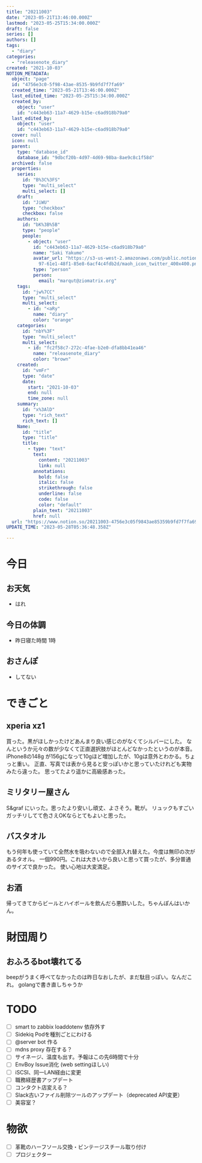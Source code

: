 ```yaml
---
title: "20211003"
date: "2023-05-21T13:46:00.000Z"
lastmod: "2023-05-25T15:34:00.000Z"
draft: false
series: []
authors: []
tags:
  - "diary"
categories:
  - "releasenote_diary"
created: "2021-10-03"
NOTION_METADATA:
  object: "page"
  id: "4756e3c0-5f98-43ae-8535-9b9fd7f7fa69"
  created_time: "2023-05-21T13:46:00.000Z"
  last_edited_time: "2023-05-25T15:34:00.000Z"
  created_by:
    object: "user"
    id: "c443eb63-11a7-4629-b15e-c6ad918b79a0"
  last_edited_by:
    object: "user"
    id: "c443eb63-11a7-4629-b15e-c6ad918b79a0"
  cover: null
  icon: null
  parent:
    type: "database_id"
    database_id: "9dbcf20b-4d97-4d69-98ba-8ae9c8c1f58d"
  archived: false
  properties:
    series:
      id: "B%3C%3FS"
      type: "multi_select"
      multi_select: []
    draft:
      id: "JiWU"
      type: "checkbox"
      checkbox: false
    authors:
      id: "bK%3B%5B"
      type: "people"
      people:
        - object: "user"
          id: "c443eb63-11a7-4629-b15e-c6ad918b79a0"
          name: "Saki Yakumo"
          avatar_url: "https://s3-us-west-2.amazonaws.com/public.notion-static.com/3ad1c4\
            97-61e1-48f1-85e8-6acf4c4fdb2d/maoh_icon_twitter_400x400.png"
          type: "person"
          person:
            email: "marqut@ziomatrix.org"
    tags:
      id: "jw%7CC"
      type: "multi_select"
      multi_select:
        - id: "<aRy"
          name: "diary"
          color: "orange"
    categories:
      id: "nbY%3F"
      type: "multi_select"
      multi_select:
        - id: "fc2f58c7-272c-4fae-b2e0-dfa8bb41ea46"
          name: "releasenote_diary"
          color: "brown"
    created:
      id: "vmFr"
      type: "date"
      date:
        start: "2021-10-03"
        end: null
        time_zone: null
    summary:
      id: "x%3AlD"
      type: "rich_text"
      rich_text: []
    Name:
      id: "title"
      type: "title"
      title:
        - type: "text"
          text:
            content: "20211003"
            link: null
          annotations:
            bold: false
            italic: false
            strikethrough: false
            underline: false
            code: false
            color: "default"
          plain_text: "20211003"
          href: null
  url: "https://www.notion.so/20211003-4756e3c05f9843ae85359b9fd7f7fa69"
UPDATE_TIME: "2023-05-28T05:36:48.358Z"

---
```

<link rel="stylesheet" href="https://cdn.jsdelivr.net/npm/katex@0.16.2/dist/katex.min.css" integrity="sha384-bYdxxUwYipFNohQlHt0bjN/LCpueqWz13HufFEV1SUatKs1cm4L6fFgCi1jT643X" crossorigin="anonymous">


# 今日


## お天気

- はれ

## 今日の体調

- 昨日寝た時間 1時

## おさんぽ

- してない

# できごと


## xperia xz1


買った。黒がほしかったけどあんまり良い感じのがなくてシルバーにした。 なんというか元々の数が少なくて正直選択肢がほとんどなかったというのが本音。 iPhone8の148g が156gになって10gほど増加したが、10gは意外とわかる。ちょっと重い。 正直、写真では表から見ると安っぽいかと思っていたけれども実物みたら違った。 思ってたより遥かに高級感あった。


## ミリタリー屋さん


S&graf にいった。思ったより安いし頑丈、よさそう。靴が。 リュックもすごいガッチリしてて色さえOKならとてもよいと思った。


## バスタオル


もう何年も使っていて全然水を吸わないので全部入れ替えた。今度は無印の次があるタオル。 一個990円。これは大きいから良いと思って買ったが、多分普通のサイズで良かった。 使い心地は大変満足。


## お酒


帰ってきてからビールとハイボールを飲んだら悪酔いした。ちゃんぽんはいかん。


# 財団周り


## おふろるbot壊れてる


beepがうまく呼べてなかったのは昨日なおしたが、まだ駄目っぽい。なんだこれ。 golangで書き直しちゃうか


# TODO

- [ ] smart to zabbix loaddotenv 依存外す
- [ ] Sidekiq Podを種別ごとにわける
- [ ] @server bot 作る
- [ ] mdns proxy 存在する？
- [ ] サイネージ、温度も出す。予報はこの先6時間で十分
- [ ] EnvBoy Issue消化 (web settingほしい)
- [ ] iSCSI、同一LAN経由に変更
- [ ] 職務経歴書アップデート
- [ ] コンタクト店変える？
- [ ] Slack古いファイル削除ツールのアップデート（deprecated API変更）
- [ ] 美容室？

# 物欲

- [ ] 革靴のハーフソール交換・ビンテージスチール取り付け
- [ ] プロジェクター
